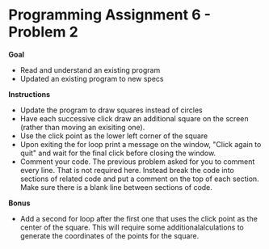 # Programming Assignment 6 - Problem 2

**Goal**
- Read and understand an existing program
- Updated an existing program to new specs

**Instructions**
- Update the program to draw squares instead of circles
- Have each successive click draw an additional square on the screen (rather than moving an exisiting one).
- Use the click point as the lower left corner of the square
- Upon exiting the for loop print a message on the window, "Click again to quit" and wait for the final click before closing the window.
- Comment your code. The previous problem asked for you to comment every line. That is not required here. Instead break the code into sections of related code and put a comment on the top of each section. Make sure there is a blank line between sections of code.

**Bonus**
- Add a second for loop after the first one that uses the click point as the center of the square. This will require some additionalalculations to generate the coordinates of the points for the square.

